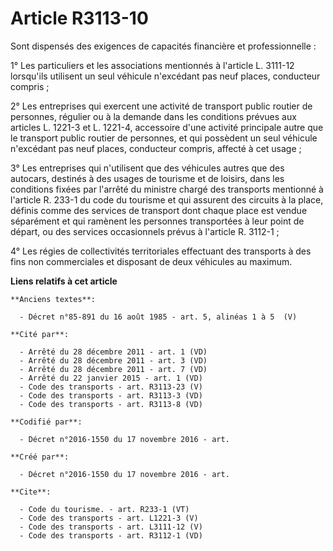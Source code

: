 # Article R3113-10

Sont dispensés des exigences de capacités financière et professionnelle : 

1° Les particuliers et les associations mentionnés à l'article L. 3111-12 lorsqu'ils utilisent un seul véhicule n'excédant
pas neuf places, conducteur compris ; 

2° Les entreprises qui exercent une activité de transport public routier de personnes, régulier ou à la demande dans les
conditions prévues aux articles L. 1221-3 et L. 1221-4, accessoire d'une activité principale autre que le transport public
routier de personnes, et qui possèdent un seul véhicule n'excédant pas neuf places, conducteur compris, affecté à cet
usage ; 

3° Les entreprises qui n'utilisent que des véhicules autres que des autocars, destinés à des usages de tourisme et de
loisirs, dans les conditions fixées par l'arrêté du ministre chargé des transports mentionné à l'article R. 233-1 du code du
tourisme et qui assurent des circuits à la place, définis comme des services de transport dont chaque place est vendue
séparément et qui ramènent les personnes transportées à leur point de départ, ou des services occasionnels prévus à l'article
R. 3112-1 ; 

4° Les régies de collectivités territoriales effectuant des transports à des fins non commerciales et disposant de deux
véhicules au maximum.

**Liens relatifs à cet article**

	**Anciens textes**:

	  - Décret n°85-891 du 16 août 1985 - art. 5, alinéas 1 à 5  (V)

	**Cité par**:

	  - Arrêté du 28 décembre 2011 - art. 1 (VD)
	  - Arrêté du 28 décembre 2011 - art. 3 (VD)
	  - Arrêté du 28 décembre 2011 - art. 7 (VD)
	  - Arrêté du 22 janvier 2015 - art. 1 (VD)
	  - Code des transports - art. R3113-23 (V)
	  - Code des transports - art. R3113-3 (VD)
	  - Code des transports - art. R3113-8 (VD)

	**Codifié par**:

	  - Décret n°2016-1550 du 17 novembre 2016 - art.

	**Créé par**:

	  - Décret n°2016-1550 du 17 novembre 2016 - art.

	**Cite**:

	  - Code du tourisme. - art. R233-1 (VT)
	  - Code des transports - art. L1221-3 (V)
	  - Code des transports - art. L3111-12 (V)
	  - Code des transports - art. R3112-1 (VD)
